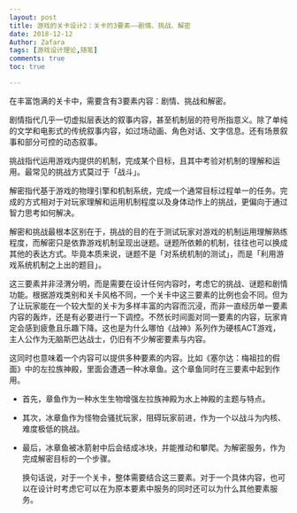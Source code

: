 ```yaml
---
layout: post
title: 游戏的关卡设计2：关卡的3要素——剧情、挑战、解密
date: 2018-12-12
Author: Zafara
tags: [游戏设计理论,随笔]
comments: true
toc: true

---
```


 在丰富饱满的关卡中，需要含有3要素内容：剧情、挑战和解密。

 剧情指代几乎一切虚拟层表达的叙事内容，甚至机制层的符号所指意义。除了单纯的文学和电影式的传统叙事内容，如过场动画、角色对话、文字信息。还有场景叙事和部分可控的动态叙事。

 挑战指代运用游戏内提供的机制，完成某个目标，且其中考验对机制的理解和运用。最常见的挑战方式莫过于「战斗」。

 解密指代基于游戏的物理引擎和机制系统，完成一个通常目标过程单一的任务。完成的方式相对于对玩家理解和运用机制程度以及身体动作上的挑战，更偏向于通过智力思考如何解决。

 解密和挑战最根本区别在于，挑战的目的在于测试玩家对游戏的机制运用理解熟练程度，而解密只是依靠游戏机制呈现出谜题。谜题所依赖的机制，往往也可以换成其他的表达方式。毕竟本质来说，谜题不是「对系统机制的测试」，而是「利用游戏系统机制之上出的题目」。

 这三要素并非泾渭分明，而是需要在设计任何内容时，考虑它的挑战、谜题和剧情功能。根据游戏类别和关卡风格不同，一个关卡中这三要素的比例也会不同。但为了让玩家能在一个较大型的关卡为多样丰富的内容而沉浸，而非一直经历单一要素内容的轰炸，还是有必要进行一下调控。不然长时间面对同一要素的内容，玩家肯定会感到疲惫且乐趣下降。这也是为什么哪怕《战神》系列作为硬核ACT游戏，主人公作为无脑斯巴达战士，仍旧有不少解密要素与内容。

 这同时也意味着一个内容可以提供多种要素的内容。比如《塞尔达：梅祖拉的假面》中的左拉族神殿，里面会遭遇一种冰章鱼。这个章鱼同时在三要素中起到作用。

- 首先，章鱼作为一种水生生物增强左拉族神殿为水上神殿的主题与特点。

- 其次，冰章鱼作为怪物会骚扰玩家，阻碍玩家前进，作为一个以战斗为内核、难度极低的挑战。

- 最后，冰章鱼被冰箭射中后会结成冰块，并能推动和攀爬。为解密服务，作为完成解密目标的一个步骤。

  换句话说，对于一个关卡，整体需要结合这三要素。对于一个具体内容，也可以在设计时考虑它可以在为原本要素中服务的同时还可以为什么其他要素服务。
